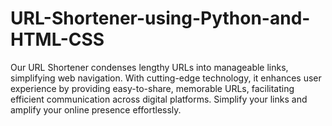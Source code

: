 # URL-Shortener-using-Python-and-HTML-CSS
Our URL Shortener condenses lengthy URLs into manageable links, simplifying web navigation. With cutting-edge technology, it enhances user experience by providing easy-to-share, memorable URLs, facilitating efficient communication across digital platforms. Simplify your links and amplify your online presence effortlessly.
